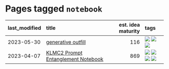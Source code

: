 # Pages tagged `notebook`

|last_modified|title|est. idea maturity|tags
|:---|:---|---:|:---|
|2023-05-30|[generative outfill](../generative_outfill.md)|116|[![](https://img.shields.io/badge/tag-art-dd597e)](../tags/art.md) [![](https://img.shields.io/badge/tag-notebook-ad342b)](../tags/notebook.md) [![](https://img.shields.io/badge/tag-tooling-1eefac)](../tags/tooling.md)|
|2023-04-07|[KLMC2 Prompt Entanglement Notebook](../klmc2-prompt-entanglement.md)|869|[![](https://img.shields.io/badge/tag-completed-12eec5)](../tags/completed.md) [![](https://img.shields.io/badge/tag-notebook-ad342b)](../tags/notebook.md) [![](https://img.shields.io/badge/tag-prompting-c4c41f)](../tags/prompting.md) [![](https://img.shields.io/badge/tag-tooling-1eefac)](../tags/tooling.md)|